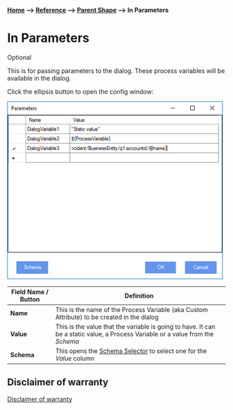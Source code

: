 __[Home](/) --> [Reference](/ref)  -->  [Parent Shape](javascript:history.back()) --> In Parameters__

# In Parameters

Optional

This is for passing parameters to the dialog. These process variables will be
available in the dialog.

Click the ellipsis button to open the config window:

![](../media/InParameters.png)

| **Field Name / Button** | **Definition**                                                                                                                  |
|-------------------------|---------------------------------------------------------------------------------------------------------------------------------|
| **Name**                | This is the name of the Process Variable (aka Custom Attribute) to be created in the dialog                                     |
| **Value**               | This is the value that the variable is going to have. It can be a static value, a Process Variable or a value from the *Schema* |
| **Schema**              | This opens the [Schema Selector](SchemaSelector.md) to select one for the *Value* column                                                                             |


## Disclaimer of warranty

[Disclaimer of warranty](../../guides/common/DisclaimerOfWarranty.md)